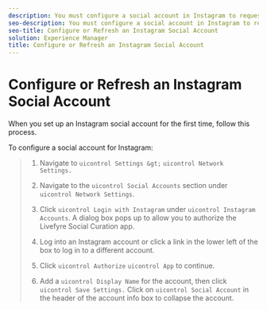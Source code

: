 ```yaml
---
description: You must configure a social account in Instagram to request rights or search Instagram in streams and the library.
seo-description: You must configure a social account in Instagram to request rights or search Instagram in streams and the library.
seo-title: Configure or Refresh an Instagram Social Account
solution: Experience Manager
title: Configure or Refresh an Instagram Social Account
---
```


# Configure or Refresh an Instagram Social Account

When you set up an Instagram social account for the first time, follow this process.

To configure a social account for Instagram:

>1. Navigate to `uicontrol Settings &gt;` `uicontrol Network Settings.`
>   
>1. Navigate to the `uicontrol Social Accounts` section under `uicontrol Network Settings`.
>   
>1. Click `uicontrol Login with Instagram` under `uicontrol Instagram Accounts`. A dialog box pops up to allow you to authorize the Livefyre Social Curation app.
>   
>1. Log into an Instagram account or click a link in the lower left of the box to log in to a different account.
>   
>1. Click `uicontrol Authorize` `uicontrol App` to continue.
>   
>1. Add a `uicontrol Display Name` for the account, then click `uicontrol Save Settings.` Click on `uicontrol Social Account` in the header of the account info box to collapse the account.
>   
>   
